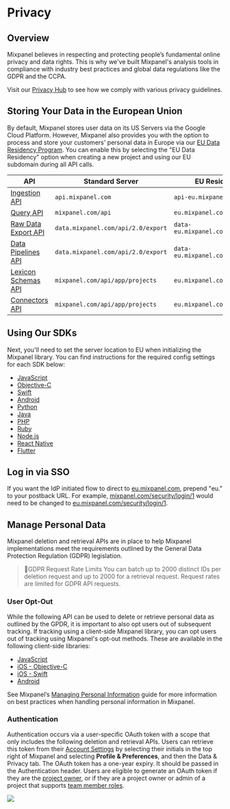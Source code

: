 # Privacy

## Overview
Mixpanel believes in respecting and protecting people’s fundamental online privacy and data rights. This is why we've built Mixpanel's analysis tools in compliance with industry best practices and global data regulations like the GDPR and the CCPA.

Visit our [Privacy Hub](https://mixpanel.com/legal/privacy-hub/) to see how we comply with various privacy guidelines.

## Storing Your Data in the European Union
By default, Mixpanel stores user data on its US Servers via the Google Cloud Platform.
However, Mixpanel also provides you with the option to process and store your customers' personal data in Europe via our [EU Data Residency Program](https://mixpanel.com/topics/data-residency-for-mixpanel/).
You can enable this by selecting the "EU Data Residency" option when creating a new project and using our EU subdomain during all API calls.

| API | Standard Server | EU Residency Server |
|-------|-------------------------|--------------------------------|
| [Ingestion API](https://developer.mixpanel.com/reference/ingestion-api) | `api.mixpanel.com` | `api-eu.mixpanel.com` |
| [Query API](https://developer.mixpanel.com/reference/query-api) | `mixpanel.com/api` | `eu.mixpanel.com/api` |
| [Raw Data Export API](https://developer.mixpanel.com/reference/raw-data-export-api) | `data.mixpanel.com/api/2.0/export` | `data-eu.mixpanel.com/api/2.0/export` |
| [Data Pipelines API](https://developer.mixpanel.com/reference/create-warehouse-pipeline) | `data.mixpanel.com/api/2.0/export` | `data-eu.mixpanel.com/api/2.0/export` |
| [Lexicon Schemas API](https://developer.mixpanel.com/reference/lexicon-schemas-api) | `mixpanel.com/api/app/projects` | `eu.mixpanel.com/api/app/projects` |
| [Connectors API](https://developer.mixpanel.com/reference/connectors-api) | `mixpanel.com/api/app/projects` | `eu.mixpanel.com/api/app/projects`|

## Using Our SDKs
Next, you'll need to set the server location to EU when initializing the Mixpanel library. You can find instructions for the required config settings for each SDK below:

- [JavaScript](/docs/tracking-methods/sdks/javascript#eu-data-residency)
- [Objective-C](/docs/tracking-methods/sdks/ios#eu-data-residency)
- [Swift](/docs/tracking-methods/sdks/ios#eu-data-residency)
- [Android](/docs/tracking-methods/sdks/android#eu-data-residency)
- [Python](/docs/tracking-methods/sdks/python#eu-data-residency)
- [Java](/docs/tracking-methods/sdks/java#eu-data-residencyy)
- [PHP](/docs/tracking-methods/sdks/php#eu-data-residency)
- [Ruby](/docs/tracking-methods/sdks/ruby#eu-data-residency)
- [Node.js](/docs/tracking-methods/sdks/nodejs#eu-data-residency)
- [React Native](/docs/tracking-methods/sdks/react-native)
- [Flutter](/docs/tracking-methods/sdks/flutter#eu-data-residency)

## Log in via SSO
If you want the IdP initiated flow to direct to [eu.mixpanel.com](https://eu.mixpanel.com/), prepend "eu." to your postback URL. For example, [mixpanel.com/security/login/1](https://mixpanel.com/security/login/1) would need to be changed to [eu.mixpanel.com/security/login/1](https://eu-mixpanel.com/security/login/1).

## Manage Personal Data
Mixpanel deletion and retrieval APIs are in place to help Mixpanel implementations meet the requirements outlined by the General Data Protection Regulation (GDPR) legislation.


> 📘GDPR Request Rate Limits
> You can batch up to 2000 distinct IDs per deletion request and up to 2000 for a retrieval request. Request rates are limited for GDPR API requests.

### User Opt-Out
While the following API can be used to delete or retrieve personal data as outlined by the GPDR, it is important to also opt users out of subsequent tracking. If tracking using a client-side Mixpanel library, you can opt users out of tracking using Mixpanel's opt-out methods. These are available in the following client-side libraries:
* [JavaScript](/docs/tracking-methods/sdks/javascript#opting-users-out-of-tracking)
* [iOS - Objective-C](/docs/tracking-methods/sdks/ios#opting-users-out-of-tracking)
* [iOS - Swift](/docs/tracking-methods/sdks/swift#opting-users-out-of-tracking)
* [Android](/docs/tracking-methods/sdks/android#opting-users-out-of-tracking)

See Mixpanel’s [Managing Personal Information](/docs/privacy/protecting-user-data) guide for more information on best practices when handling personal information in Mixpanel.

### Authentication
Authentication occurs via a user-specific OAuth token with a scope that only includes the following deletion and retrieval APIs. Users can retrieve this token from their [Account Settings](https://mixpanel.com/settings/account#data-privacy) by selecting their initials in the top right of Mixpanel and selecting **Profile & Preferences**, and then the Data & Privacy tab. The OAuth token has a one-year expiry. It should be passed in the Authentication header. Users are eligible to generate an OAuth token if they are the [project owner](/docs/orgs-and-projects/roles-and-permissions#project-roles), or if they are a project owner or admin of a project that supports [team member roles](/docs/orgs-and-projects/roles-and-permissions#project-roles).

![](/Personal-Data-and-Privacy-Settings.png)
